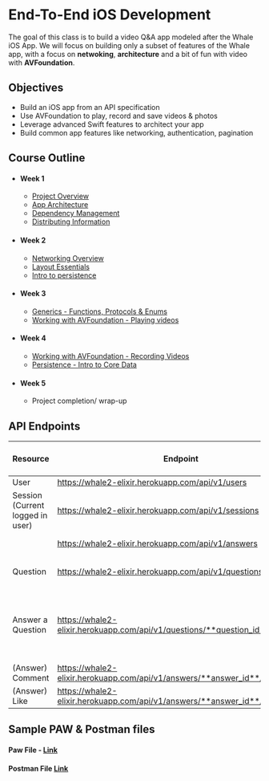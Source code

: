 # End-To-End iOS Development

The goal of this class is to build a video Q&A app modeled after the Whale iOS App. We will focus on building only a subset of features of the Whale app, with a focus on **netwoking**, **architecture** and a bit of fun with video with **AVFoundation**. 

## Objectives

- Build an iOS app from an API specification
- Use AVFoundation to play, record and save videos & photos
- Leverage advanced Swift features to architect your app
- Build common app features like networking, authentication, pagination

## Course Outline

- #### Week 1
    - [Project Overview](01-Assigned-Project)
    - [App Architecture](02-App-architecture)
    - [Dependency Management](03-Dependency-Management)
    - [Distributing Information](04-Distributing-Information)
 
- #### Week 2
    - [Networking Overview](05-Networking-Overview)
    - [Layout Essentials](06-Layout-Essentials)
    - [Intro to persistence](07-Persistence)
 
- #### Week 3
    - [Generics - Functions, Protocols & Enums](08-Generics)
    - [Working with AVFoundation - Playing videos](09-Working-with-AVFoundation-Playing-Videos)

- #### Week 4
    - [Working with AVFoundation - Recording Videos](10-Working-with-AVFoundation-Recording-Videos)
    - [Persistence - Intro to Core Data](11-Persistence-Into-to-Core-Data)
    
- #### Week 5
    - Project completion/ wrap-up
 
 ## API Endpoints

| Resource                         | Endpoint                                                                     | Get URL Parameters      | Post Body                                                   | Post Body Type | Needs Authorization Header |
|----------------------------------|------------------------------------------------------------------------------|-------------------------|-------------------------------------------------------------|----------------|----------------------------|
| User                             | https://whale2-elixir.herokuapp.com/api/v1/users                             |                         |                                                             | JSON           |                            |
| Session (Current logged in user) | https://whale2-elixir.herokuapp.com/api/v1/sessions                          |                         |                                                             |                | True                       |
|                                  | https://whale2-elixir.herokuapp.com/api/v1/answers                           | per_page: Int page: Int |                                                             |                | True                       |
| Question                         | https://whale2-elixir.herokuapp.com/api/v1/questions                         | per_page: Int page: Int | receiver_id: Int  content: String                           | JSON           | True                       |
| Answer a Question                | https://whale2-elixir.herokuapp.com/api/v1/questions/**question_id**/answers |                         | video: Video File(.mov)  thumbnail: Image File(.jpeg, .png) | Multipart      | True                       |
| (Answer) Comment                 | https://whale2-elixir.herokuapp.com/api/v1/answers/**answer_id**/comments    | per_page: Int page: Int | comment: String                                             | JSON           | True                       |
| (Answer) Like                    | https://whale2-elixir.herokuapp.com/api/v1/answers/**answer_id**/likes       | per_page: Int page: Int |                                                             | JSON           | True                       |


## Sample PAW & Postman files
#### Paw File - [Link](Whale.paw)

#### Postman File [Link](Whale.postman_collection.json)